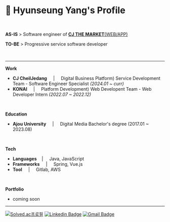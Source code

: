 # 📌 Hyunseung Yang's Profile

<br>

**AS-IS**  >  Software engineer of [**CJ THE MARKET**(WEB/APP)](https://www.cjthemarket.com/pc/main)

**TO-BE**  >  Progressive service software developer

<br>

***

**Work**

* **CJ CheilJedang** &nbsp; &nbsp; | &nbsp; &nbsp; Digital Business Platform) Service Development Team - Software Engineer Specialist *(2024.01 ~ curr)*
* **KONAI** &nbsp; &nbsp; | &nbsp; &nbsp; Platform Development) Web Developent Team - Web Developer Intern *(2022.07 ~ 2022.12)*


<br>

**Education**
* **Ajou University** &nbsp; &nbsp; | &nbsp; &nbsp; Digital Media Bachelor's degree (2017.01 ~ 2023.08)



<br>

**Tech**
* **Languages** &nbsp; &nbsp;| &nbsp; &nbsp; Java, JavaScript
* **Frameworks** &nbsp; &nbsp; | &nbsp; &nbsp; Spring, Vue.js
* **Tool** &nbsp; &nbsp; | &nbsp; &nbsp; Gitlab, AWS

<br>

**Portfolio**
* coming soon

***

[![Solved.ac프로필](http://mazassumnida.wtf/api/mini/generate_badge?boj=dev_hsyang)](https://solved.ac/dev_hsyang)
[![Linkedin Badge](https://img.shields.io/badge/-LinkedIn-blue?style=flat-square&logo=Linkedin&logoColor=white&link=https://www.linkedin.com/in/hyunseungyang/)](https://www.linkedin.com/in/hyunseungyang/)
[![Gmail Badge](https://img.shields.io/badge/Gmail-d14836?style=flat-square&logo=Gmail&logoColor=white&link=mailto:dev.hsyang@gmail.com)](mailto:dev.hsyang@gmail.com)
